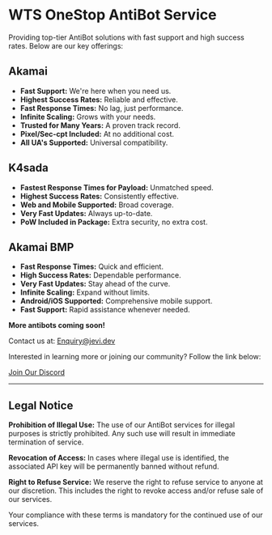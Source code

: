 # WTS OneStop AntiBot Service

Providing top-tier AntiBot solutions with fast support and high success rates. Below are our key offerings:

## Akamai

- **Fast Support:** We're here when you need us.
- **Highest Success Rates:** Reliable and effective.
- **Fast Response Times:** No lag, just performance.
- **Infinite Scaling:** Grows with your needs.
- **Trusted for Many Years:** A proven track record.
- **Pixel/Sec-cpt Included:** At no additional cost.
- **All UA's Supported:** Universal compatibility.

## K4sada

- **Fastest Response Times for Payload:** Unmatched speed.
- **Highest Success Rates:** Consistently effective.
- **Web and Mobile Supported:** Broad coverage.
- **Very Fast Updates:** Always up-to-date.
- **PoW Included in Package:** Extra security, no extra cost.

## Akamai BMP

- **Fast Response Times:** Quick and efficient.
- **High Success Rates:** Dependable performance.
- **Very Fast Updates:** Stay ahead of the curve.
- **Infinite Scaling:** Expand without limits.
- **Android/iOS Supported:** Comprehensive mobile support.
- **Fast Support:** Rapid assistance whenever needed.

**More antibots coming soon!**

Contact us at: Enquiry@jevi.dev

Interested in learning more or joining our community? Follow the link below:

[Join Our Discord](https://discord.gg/UFQk3hKzar)

---

## Legal Notice

**Prohibition of Illegal Use:** The use of our AntiBot services for illegal purposes is strictly prohibited. Any such use will result in immediate termination of service.

**Revocation of Access:** In cases where illegal use is identified, the associated API key will be permanently banned without refund.

**Right to Refuse Service:** We reserve the right to refuse service to anyone at our discretion. This includes the right to revoke access and/or refuse sale of our services.

Your compliance with these terms is mandatory for the continued use of our services.
